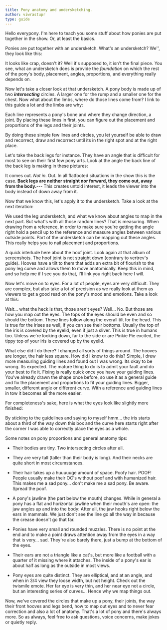 ```yaml
---
title: Pony anatomy and undersketching.
author: viwrastupr
type: guide
---
```

Hello everypony.
<Ponymote mote="flutteryay" text="Its time for another tutorial with your second favorite mod,"/>
<Ponymote mote="flutterfear" text="v-vi--viw---viwrspartarasrtgftssakjhlgasjj...."/>
<Ponymote mote="fluttersrs" text="ah, screw it."/>
I'm here to teach you some stuff about how ponies are put together in the show. Or, at least the basics.

Ponies are put together with an undersketch. What's an undersketch? We'', they look like this:
<GuideFullWidthImage :src="ViwUndersketch1"/>

It looks like crap, doesn't it? Well it's supposed to, it isn't the final piece. You see, what an undersketch does is provide the _foundation_ on which the rest of the pony's body, placement, angles, proportions, and everything really depends on.

Now let's take a closer look at that undersketch. A pony body is made up of two _**intersecting**_ circles. A larger one for the rump and a smaller one for the chest. Now what about the limbs, where do those lines come from? I link to this guide a lot and the limbs are why:
<GuideFullWidthImage :src="VertreVimg" href="https://www.deviantart.com/vertrev/art/AMG-so-much-pony-VertreV-201791308" artist="VertreV"/>

Each line represents a pony's bone and where they change direction, a joint. By placing these lines in first, you can figure out the placement and proportions of the legs and their joints.

By doing these simple few lines and circles, you let yourself be able to draw and recorrect, draw and recorrect until its in the right spot and at the right place.
<Ponymote mote="fluttershy" text="Correct, recorrect... got it.  But how?"/>

Let's take the back legs for instance. They have an angle that is difficult for most to see on their first few pony arts. Look at the angle the back line of the back leg is making in these pictures:

<swiper :modules="modules" :slides-per-view="3" :space-between="50" navigation>
  <swiper-slide><GuideFullWidthImage :src="ShowExample1"/></swiper-slide>
  <swiper-slide><GuideFullWidthImage :src="ShowExample2"/></swiper-slide>
  <swiper-slide><GuideFullWidthImage :src="ShowExample3"/></swiper-slide>
  <swiper-slide><GuideFullWidthImage :src="ShowExample4"/></swiper-slide>
  <swiper-slide><GuideFullWidthImage :src="ShowExample5"/></swiper-slide>
  <swiper-slide><GuideFullWidthImage :src="ShowExample6"/></swiper-slide>
  <swiper-slide><GuideFullWidthImage :src="ShowExample7"/></swiper-slide>
</swiper>

It comes out. _Not in_. Out. In all flatfooted situations in the show this is the case. **Back legs are neither straight nor forward, they come out, away from the body.**--- This creates untold interest, it leads the viewer into the body instead of down away from it.

Now that we know this, let's apply it to the undersketch. Take a look at the next iteration:
<GuideFullWidthImage :src="ViwUndersketch2"/>

We used the leg undersketch, and what we know about angles to map in the next part. But what's with all those random lines? That is measuring. When drawing from a reference, in order to make sure you're getting the angle right hold a pencil up to the reference and measure angles between various outside points. Part of the undersketch can be mapping out these angles. This really helps you to nail placement and proportions.
<Ponymote mote="fluttershh" text="This doesn't seem so bad... wait, is this how we recorrect?"/>

A quick interlude here about the hoof joint. Look again at that album of screenshots. The hoof joint is not straight down (contrary to vertrev's guide). Hooves have a tilt to them that adds an extra bit of flourish to the pony leg curve and allows them to move anatomically. Keep this in mind, and so help me if I see you do that, I'll link you right back here I will.

Now let's move on to eyes. For a lot of people, eyes are very difficult. They are complex, but also take a lot of precision as we really look at them as viewers to get a good read on the pony's mood and emotions. Take a look at this:
<GuideFullWidthImage :src="ViwUndersketch3"/>

Wait... what the heck is that, those aren't eyes? Well... No. But those are how you map out the eyes. The tops of the eyes should be even and so should the bottom. These lines follow along the overall tilt for the head. This is true for the irises as well, if you can see their bottoms. Usually the top of the iris is covered by the eyelid, even if just a sliver. This is true in humans too. Unless we're looking down, far to the side or are Pinkie Pie excited, the tippy top of your iris is covered up by the eyelid.

What else did I do there? I changed all sorts of things around. The hooves are longer, the hair less square. How did I know to do this? Simple, I drew more measuring guiding lines and found out I was wrong. Its okay to be wrong. Its expected. The mature thing to do is to admit your fault and do your best to fix it. Fixing is really quick once you have your guiding lines. You've already drawn the shape once before, so use it as a general guide and fix the placement and proportions to fit your guiding lines. Bigger, smaller, different angle or different curve. With a reference and guiding lines in tow it becomes all the more easier.

For completeness's sake, here is what the eyes look like slightly more finished:
<GuideFullWidthImage :src="ViwUndersketch4"/>

By sticking to the guidelines and saying to myself hmm... the iris starts about a third of the way down this box and the curve here starts right after the corner I was able to correctly place the eyes as a whole.
<Ponymote mote="flutterwink" text="No one said art was easy, but with practice time, and some amount of advice, you'll get there."/>

Some notes on pony proportions and general anatomy tips:

-   Their bodies are tiny. Two intersecting circles after all.

-   They are very tall (taller than their body is long). And their necks are quite short in most circumstances.

-   Their hair takes up a huuuuuge amount of space. Poofy hair. POOF! People usually make their OC's without poof and with humanized hair. This makes me a sad pony... don't make me a sad pony. Be aware. Spread the poof.

-   A pony's jawline (the part below the mouth) changes. While in general a pony has a flat and horizontal jawline when their mouth's are open: <GuideFullWidthImage :src="ExtraExample1"/> the jaw angles up and into the body: <GuideFullWidthImage :src="ExtraExample2"/> After all, the jaw hooks right below the ears in mammals. We just don't see the line go all the way in because the crease doesn't go that far.

-   Ponies have very small and rounded muzzles. There is no point at the end and to make a point draws attention away from the eyes in a way that is very... sad. They're also barely there, just a bump at the bottom of the eyes.

-   Their ears are not a triangle like a cat's, but more like a football with a quarter of it missing where it attaches. The inside of a pony's ear is about half as long as the outside in most views. <GuideFullWidthImage :src="ExtraExample3"/> <Ponymote mote="twismile" text="So very much to learn!"/>

-   Pony eyes are quite distinct. They are elliptical, and at an angle, and when in 3/4 view they loose width, but not height. Check out the twismile emote. Her far eye is very thin, and her near eye not a circle, but an interesting series of curves... Hence why we map things out.

Now, we've covered the circles that make up a pony, their joints, the way their front hooves and legs bend, how to map out eyes and to never fear correction and also a lot of anatomy. That's a lot of pony and there's always more. So as always, feel free to ask questions, voice concerns, make jokes or quietly reply.

<script setup lang="ts">
import { Navigation } from 'swiper';
import { Swiper, SwiperSlide } from 'swiper/vue';
import 'swiper/css';
import 'swiper/css/navigation';

const modules = [Navigation];

import ViwUndersketch1 from './viw-undersketch.jpg'
import ViwUndersketch2 from './viw-undersketch-2.jpg'
import ViwUndersketch3 from './viw-undersketch-3.jpg'
import ViwUndersketch4 from './viw-undersketch-4.jpg'
import VertreVimg from './VertreV-201791308.jpg'

import ShowExample1 from './pony-anatomy-and-undersketching-show-1.jpg'
import ShowExample2 from './pony-anatomy-and-undersketching-show-2.jpg'
import ShowExample3 from './pony-anatomy-and-undersketching-show-3.jpg'
import ShowExample4 from './pony-anatomy-and-undersketching-show-4.jpg'
import ShowExample5 from './pony-anatomy-and-undersketching-show-5.jpg'
import ShowExample6 from './pony-anatomy-and-undersketching-show-6.jpg'
import ShowExample7 from './pony-anatomy-and-undersketching-show-7.jpg'

import ExtraExample1 from './pony-anatomy-and-undersketching-extra-1.jpg'
import ExtraExample2 from './pony-anatomy-and-undersketching-extra-2.jpg'
import ExtraExample3 from './pony-anatomy-and-undersketching-extra-3.jpg'
</script>

<style lang="scss">
.swiper-button-prev, .swiper-button-next {
  &:after {
    background-color: rgb(var(--v-theme-secondary));
    color: rgb(var(--v-theme-on-secondary));
    font-weight: bold;
    padding: .2em;
    border-radius: .2em;
  }
  &.swiper-button-disabled {
    pointer-events: auto;
  }
}
</style>
